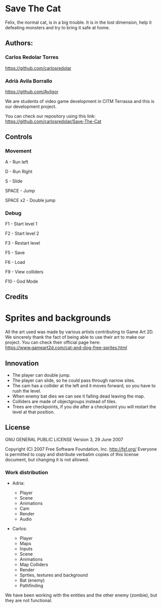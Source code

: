 # Save The Cat

Felix, the normal cat, is in a big trouble. It is in the lost dimension, help it defeating monsters and try to bring it safe at home.


## Authors:

### Carlos Redolar Torres
https://github.com/carlosredolar

### Adrià Avila Borrallo
https://github.com/Avilgor


We are students of video game development in CITM Terrassa and this is our development project.  

You can check our repository using this link: https://github.com/carlosredolar/Save-The-Cat

## Controls 

### Movement 

A - Run left

D - Run Right

S - Slide

SPACE - Jump

SPACE x2 - Double jump

### Debug
F1 - Start level 1

F2 - Start level 2

F3 - Restart level

F5 - Save

F6 - Load

F9 - View colliders

F10 - God Mode

## Credits

# Sprites and backgrounds
All the art used was made by various artists contributing to Game Art 2D. We sincerely thank the fact of being able to use their art to make our project.
You can check their official page here: https://www.gameart2d.com/cat-and-dog-free-sprites.html


## Innovation

- The player can double jump.
- The player can slide, so he could pass through narrow sites.
- The cam has a collider at the left and it moves forward, so you have to rush the level.
- When enemy bat dies we can see it falling dead leaving the map.
- Colliders are made of objectgroups instead of tiles.
- Trees are checkpoints, if you die after a checkpoint you will restart the level at that position.

## License 

GNU GENERAL PUBLIC LICENSE
                       Version 3, 29 June 2007

 Copyright (C) 2007 Free Software Foundation, Inc. <http://fsf.org/>
 Everyone is permitted to copy and distribute verbatim copies
 of this license document, but changing it is not allowed.


### Work distribution

- Adria:
   - Player
   - Scene
   - Animations
   - Cam
   - Render
   - Audio
   
- Carlos:
   - Player
   - Maps
   - Inputs
   - Scene
   - Animations
   - Map Colliders
   - Render
   - Sprties, textures and background
   - Bat (enemy)
   - Pathfinding

We have been working with the entities and the other enemy (zombie), but they are not functional.


